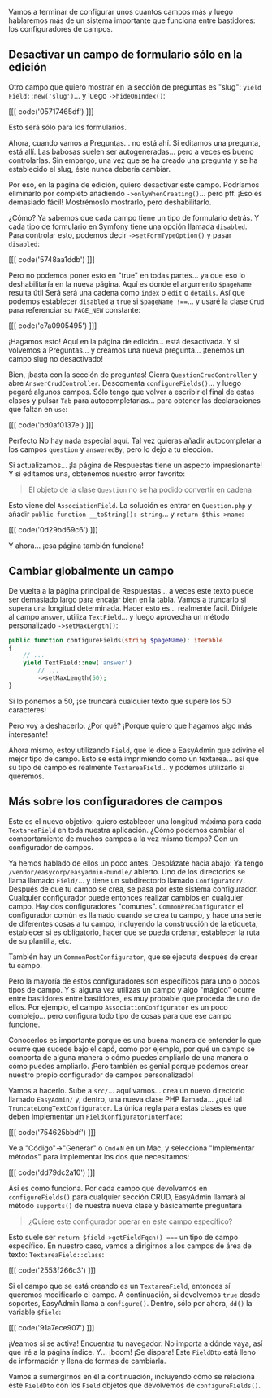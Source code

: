 Vamos a terminar de configurar unos cuantos campos más y luego hablaremos más de un sistema
importante que funciona entre bastidores: los configuradores de campos.

## Desactivar un campo de formulario sólo en la edición

Otro campo que quiero mostrar en la sección de preguntas es "slug": `yield
Field::new('slug')`... y luego `->hideOnIndex()`:

[[[ code('05717465df') ]]]

Esto será sólo para los formularios.

Ahora, cuando vamos a Preguntas... no está ahí. Si editamos una pregunta, está
allí. Las babosas suelen ser autogeneradas... pero a veces es bueno
controlarlas. Sin embargo, una vez que se ha creado una pregunta y se ha establecido el slug, éste
nunca debería cambiar.

Por eso, en la página de edición, quiero desactivar este campo. Podríamos eliminarlo
por completo añadiendo `->onlyWhenCreating()`... pero pff. ¡Eso es demasiado fácil! Mostrémoslo
mostrarlo, pero deshabilitarlo.

¿Cómo? Ya sabemos que cada campo tiene un tipo de formulario detrás. Y cada tipo de formulario
en Symfony tiene una opción llamada `disabled`. Para controlar esto, podemos decir
`->setFormTypeOption()` y pasar `disabled`:

[[[ code('5748aa1ddb') ]]]

Pero no podemos poner esto en "true" en todas partes... ya que eso lo deshabilitaría
en la nueva página. Aquí es donde el argumento `$pageName` resulta útil Será
será una cadena como `index` o `edit` o `details`. Así que podemos establecer `disabled`
a `true` si `$pageName !==`... y usaré la clase `Crud` para referenciar su
`PAGE_NEW` constante:

[[[ code('c7a0905495') ]]]

¡Hagamos esto! Aquí en la página de edición... está desactivada. Y si volvemos a
Preguntas... y creamos una nueva pregunta... ¡tenemos un campo slug no desactivado!

Bien, ¡basta con la sección de preguntas! Cierra `QuestionCrudController` y abre
`AnswerCrudController`. Descomenta `configureFields()`... y luego pegaré
algunos campos. Sólo tengo que volver a escribir el final de estas clases y pulsar `Tab` para
autocompletarlas... para obtener las declaraciones que faltan en `use`:

[[[ code('bd0af0137e') ]]]

Perfecto No hay nada especial aquí. Tal vez quieras añadir autocompletar a
los campos `question` y `answeredBy`, pero lo dejo a tu elección.

Si actualizamos... ¡la página de Respuestas tiene un aspecto impresionante! Y si editamos una, obtenemos nuestro
error favorito:

> El objeto de la clase `Question` no se ha podido convertir en cadena

Esto viene del `AssociationField`. La solución es entrar en `Question.php`
y añadir `public function __toString(): string`... y `return $this->name`:

[[[ code('0d29bd69c6') ]]]

Y ahora... ¡esa página también funciona!

## Cambiar globalmente un campo

De vuelta a la página principal de Respuestas... a veces este texto puede ser demasiado largo para encajar
bien en la tabla. Vamos a truncarlo si supera una longitud determinada.
Hacer esto es... realmente fácil. Dirígete al campo `answer`, utiliza `TextField`...
y luego aprovecha un método personalizado `->setMaxLength()`:

```php
public function configureFields(string $pageName): iterable
{
    // ...
    yield TextField::new('answer')
        // ...
        ->setMaxLength(50);
}
```

Si lo ponemos a 50, ¡se truncará cualquier texto que supere los 50 caracteres!

Pero voy a deshacerlo. ¿Por qué? ¡Porque quiero que hagamos algo más interesante!

Ahora mismo, estoy utilizando `Field`, que le dice a EasyAdmin que adivine el mejor tipo de campo.
Esto se está imprimiendo como un textarea... así que su tipo de campo es realmente `TextareaField`...
y podemos utilizarlo si queremos.

## Más sobre los configuradores de campos

Este es el nuevo objetivo: quiero establecer una longitud máxima para cada `TextareaField` en
toda nuestra aplicación. ¿Cómo podemos cambiar el comportamiento de muchos campos a la vez
mismo tiempo? Con un configurador de campos.

Ya hemos hablado de ellos un poco antes. Desplázate hacia abajo: Ya tengo
`/vendor/easycorp/easyadmin-bundle/` abierto. Uno de los directorios se llama
llamado `Field/`... y tiene un subdirectorio llamado `Configurator/`. Después de que tu
campo se crea, se pasa por este sistema configurador. Cualquier configurador
puede entonces realizar cambios en cualquier campo. Hay dos configuradores "comunes".
`CommonPreConfigurator` el configurador común es llamado cuando se crea tu campo, y hace una serie de
diferentes cosas a tu campo, incluyendo la construcción de la etiqueta, establecer si
es obligatorio, hacer que se pueda ordenar, establecer la ruta de su plantilla, etc.

También hay un `CommonPostConfigurator`, que se ejecuta después de crear tu campo.

Pero la mayoría de estos configuradores son específicos para uno o pocos tipos de campo.
Y si alguna vez utilizas un campo y algo "mágico" ocurre entre bastidores
entre bastidores, es muy probable que proceda de uno de ellos. Por ejemplo, el campo
`AssociationConfigurator` es un poco complejo... pero configura todo tipo de cosas
para que ese campo funcione.

Conocerlos es importante porque es una buena manera de entender lo que ocurre
que sucede bajo el capó, como por ejemplo, por qué un campo se comporta de alguna manera o cómo puedes ampliarlo
de una manera o cómo puedes ampliarlo. ¡Pero también es genial porque podemos crear nuestro propio configurador de campos personalizado!

Vamos a hacerlo. Sube a `src/`... aquí vamos... crea un nuevo directorio llamado
`EasyAdmin/` y, dentro, una nueva clase PHP llamada... ¿qué tal
`TruncateLongTextConfigurator`. La única regla para estas clases es que deben
implementar un `FieldConfiguratorInterface`:

[[[ code('754625bbdf') ]]]

Ve a "Código"->"Generar" o `Cmd`+`N` en un Mac, y selecciona "Implementar métodos"
para implementar los dos que necesitamos:

[[[ code('dd79dc2a10') ]]]

Así es como funciona. Por cada campo que devolvamos en `configureFields()`
para cualquier sección CRUD, EasyAdmin llamará al método `supports()` de nuestra nueva clase
y básicamente preguntará

> ¿Quiere este configurador operar en este campo específico?

Esto suele ser `return $field->getFieldFqcn() ===` un tipo de campo específico. En
nuestro caso, vamos a dirigirnos a los campos de área de texto: `TextareaField::class`:

[[[ code('2553f266c3') ]]]

Si el campo que se está creando es un `TextareaField`, entonces sí queremos modificarlo
el campo. A continuación, si devolvemos `true` desde soportes, EasyAdmin llama a `configure()`.
Dentro, sólo por ahora, `dd()` la variable `$field`:

[[[ code('91a7ece907') ]]]

¡Veamos si se activa! Encuentra tu navegador. No importa a dónde vaya, así que
iré a la página índice. Y... ¡boom! ¡Se dispara! Este `FieldDto` está lleno de
información y llena de formas de cambiarla.

Vamos a sumergirnos en él a continuación, incluyendo cómo se relaciona este `FieldDto` con los `Field`
objetos que devolvemos de `configureFields()`.
